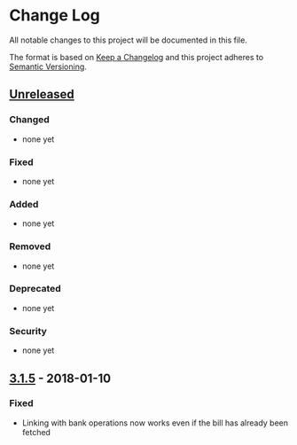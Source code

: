 # Change Log
All notable changes to this project will be documented in this file.

The format is based on [Keep a Changelog](http://keepachangelog.com/)
and this project adheres to [Semantic Versioning](http://semver.org/).

## [Unreleased]

### Changed
- none yet

### Fixed
- none yet

### Added
- none yet

### Removed
- none yet

### Deprecated
- none yet

### Security
- none yet


## [3.1.5] - 2018-01-10
### Fixed
- Linking with bank operations now works even if the bill has already been fetched

[Unreleased]: https://github.com/cozy/cozy-konnector-libs/compare/v3.1.5...HEAD
[3.1.5]: https://github.com/cozy/cozy-konnector-libs/compare/v3.1.5...8b00eda

